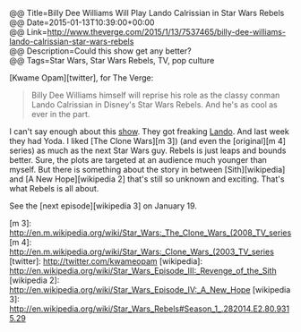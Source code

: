 @@ Title=Billy Dee Williams Will Play Lando Calrissian in Star Wars Rebels  
@@ Date=2015-01-13T10:39:00+00:00  
@@ Link=http://www.theverge.com/2015/1/13/7537465/billy-dee-williams-lando-calrissian-star-wars-rebels  
@@ Description=Could this show get any better?  
@@ Tags=Star Wars, Star Wars Rebels, TV, pop culture   

[Kwame Opam][twitter], for The Verge: 
>Billy Dee Williams himself will reprise his role as the classy conman Lando Calrissian in Disney's Star Wars Rebels. And he's as cool as ever in the part.

I can't say enough about this [show][m]. They got freaking [Lando][m 2]. And last week they had Yoda. I liked [The Clone Wars][m 3]) (and even the [original][m 4] series) as much as the next Star Wars guy. Rebels is just leaps and bounds better. Sure, the plots are targeted at an audience much younger than myself. But there is something about the story in between [Sith][wikipedia] and [A New Hope][wikipedia 2] that's still so unknown and exciting. That's what Rebels is all about. 

See the [next episode][wikipedia 3] on January 19.

[m]: https://en.m.wikipedia.org/wiki/Star_Wars_Rebels
[m 2]: http://en.m.wikipedia.org/wiki/Lando_Calrissian
[m 3]: http://en.m.wikipedia.org/wiki/Star_Wars:_The_Clone_Wars_(2008_TV_series
[m 4]: http://en.m.wikipedia.org/wiki/Star_Wars:_Clone_Wars_(2003_TV_series
[twitter]: http://twitter.com/kwameopam
[wikipedia]: http://en.wikipedia.org/wiki/Star_Wars_Episode_III:_Revenge_of_the_Sith
[wikipedia 2]: http://en.wikipedia.org/wiki/Star_Wars_Episode_IV:_A_New_Hope
[wikipedia 3]: http://en.wikipedia.org/wiki/Star_Wars_Rebels#Season_1_.282014.E2.80.9315.29